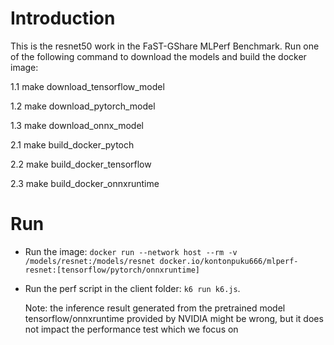 # Introduction
This is the resnet50 work in the FaST-GShare MLPerf Benchmark. Run one of the following command to download the models and build the docker image: 

1.1 make download_tensorflow_model

1.2 make download_pytorch_model 

1.3 make download_onnx_model 

2.1 make build_docker_pytoch 

2.2 make build_docker_tensorflow 

2.3 make build_docker_onnxruntime 

# Run
- Run the image: `docker run --network host --rm -v /models/resnet:/models/resnet docker.io/kontonpuku666/mlperf-resnet:[tensorflow/pytorch/onnxruntime]`
- Run the perf script in the client folder: `k6 run k6.js`.

  Note: the inference result generated from the pretrained model tensorflow/onnxruntime provided by NVIDIA might be wrong, but it does not impact the performance test which we focus on
